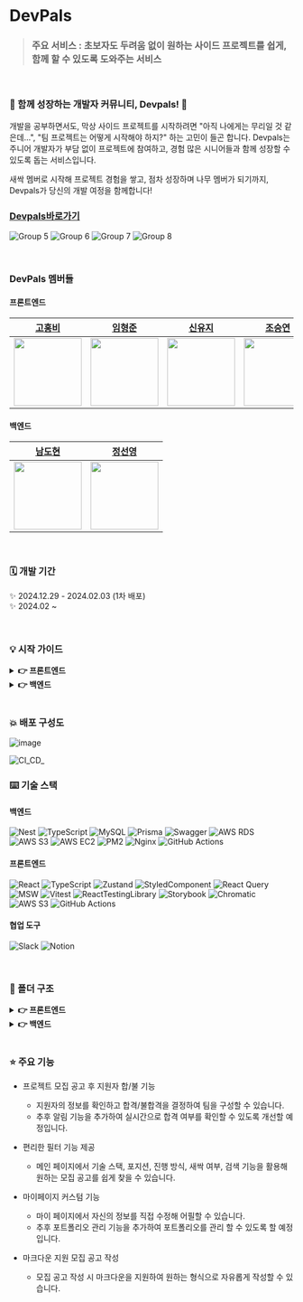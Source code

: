 # **DevPals**

> ### 주요 서비스 : 초보자도 두려움 없이 원하는 사이드 프로젝트를 쉽게, 함께 할 수 있도록 도와주는 서비스<br>
<br>

### 🌱 함께 성장하는 개발자 커뮤니티, Devpals! 🌳

개발을 공부하면서도, 막상 사이드 프로젝트를 시작하려면 "아직 나에게는 무리일 것 같은데...", "팀 프로젝트는 어떻게 시작해야 하지?" 하는 고민이 들곤 합니다.
Devpals는 주니어 개발자가 부담 없이 프로젝트에 참여하고, 경험 많은 시니어들과 함께 성장할 수 있도록 돕는 서비스입니다.

새싹 멤버로 시작해 프로젝트 경험을 쌓고, 점차 성장하며 나무 멤버가 되기까지, Devpals가 당신의 개발 여정을 함께합니다!
<br>

### [Devpals바로가기](https://www.devpals.site)
![Group 5](https://github.com/user-attachments/assets/d66f8f2c-2d40-46c8-8bb3-dbd100ba884b)
![Group 6](https://github.com/user-attachments/assets/0c7db5b9-9ab4-4e52-9b1a-c5df5532dad0)
![Group 7](https://github.com/user-attachments/assets/3a24ee66-7f57-4f86-8234-fd6d4de0f3a8)
![Group 8](https://github.com/user-attachments/assets/2ad9b23b-63dc-4bef-ab24-bf04c0e7a0ff)


<br>

### DevPals 멤버들

#### 프론트엔드

| [고홍비](https://github.com/HongbiKo)                                          | [임형준](https://github.com/hyeongjun6364)                                      | [신유지](https://github.com/YouD0313)                                           | [조승연](https://github.com/layout-SY)                                          |
| ------------------------------------------------------------------------------ | ------------------------------------------------------------------------------- | ------------------------------------------------------------------------------- | ------------------------------------------------------------------------------- |
| <img src="https://avatars.githubusercontent.com/u/83524159?v=4" width="120" /> | <img src="https://avatars.githubusercontent.com/u/100831607?v=4" width="120" /> | <img src="https://avatars.githubusercontent.com/u/102004480?v=4" width="120" /> | <img src="https://avatars.githubusercontent.com/u/111514472?v=4" width="120" /> |


#### 백엔드

| [남도현](https://github.com/NamDoHyeon2)                                       | [정선영](https://github.com/seonyo)                                            |
| ------------------------------------------------------------------------------ | ------------------------------------------------------------------------------- |
| <img src="https://avatars.githubusercontent.com/u/127714717?v=4" width="120" /> | <img src="https://avatars.githubusercontent.com/u/88700744?v=4" width="120" /> |


<br>

### 🗓 개발 기간

✨ 2024.12.29 - 2024.02.03 (1차 배포)
<br>
✨ 2024.02 ~

<br>

### 💡 시작 가이드

<details>
<summary><strong>👉 프론트엔드</strong></summary>
<div markdown="1">

#### 📍 실행 환경

- Node.js 20.18.1
- `.env 파일`에 아래의 항목들이 있어야 합니다.

  - `VITE_APP_API_BASE_URL` : 서버 주소
  - `VITE_APP_IMAGE_CDN_URL` : 이미지 CDN 주소

#### 📍 프로젝트 실행

- 프로젝트 클론

```bash
$ git clone https://github.com/D3vPals/frontend.git
```

- 의존성 설치

```bash
$ npm install
```

- 실행

```bash
$ npm run dev
```

</div>
</details>

<details>
<summary><strong>👉 백엔드</strong></summary>

<div markdown="1">

#### [백엔드 실행 가이드](https://github.com/D3vPals/backend?tab=readme-ov-file#%ED%94%84%EB%A1%9C%EC%A0%9D%ED%8A%B8-%EC%8B%A4%ED%96%89%ED%95%98%EA%B8%B0)

</div>
</details>

<br>

### 💥 배포 구성도
![image](https://github.com/user-attachments/assets/cad34865-1692-498a-a89c-d83456903a8e)

![CI_CD_](https://github.com/user-attachments/assets/5125750b-ea35-47ab-a935-19b061da1ac9)
<br>

### ⌨️ 기술 스택

#### 백엔드

![Nest](https://img.shields.io/badge/nestjs-%23E0234E.svg?style=for-the-badge&logo=nestjs&logoColor=white) ![TypeScript](https://img.shields.io/badge/typescript-%23007ACC.svg?style=for-the-badge&logo=typescript&logoColor=white) ![MySQL](https://img.shields.io/badge/mysql-4479A1.svg?style=for-the-badge&logo=mysql&logoColor=white) ![Prisma](https://img.shields.io/badge/Prisma-3982CE?style=for-the-badge&logo=Prisma&logoColor=white) ![Swagger](https://img.shields.io/badge/-Swagger-85EA2D?style=for-the-badge&logo=swagger&logoColor=white) ![AWS RDS](https://img.shields.io/badge/AWS%20RDS-527FFF.svg?style=for-the-badge&logo=amazonrds&logoColor=white) ![AWS S3](https://img.shields.io/badge/AWS%20S3-569A31.svg?style=for-the-badge&logo=amazons3&logoColor=white) ![AWS EC2](https://img.shields.io/badge/AWS%20EC2-FF9900.svg?style=for-the-badge&logo=amazonec2&logoColor=white) ![PM2](https://img.shields.io/badge/pm2-2B037A.svg?style=for-the-badge&logo=pm2&logoColor=white) ![Nginx](https://img.shields.io/badge/nginx-009639.svg?style=for-the-badge&logo=nginx&logoColor=white)
![GitHub Actions](https://img.shields.io/badge/GitHub%20Actions-2088FF.svg?style=for-the-badge&logo=githubactions&logoColor=white)

#### 프론트엔드

![React](https://img.shields.io/badge/react-%2320232a.svg?style=for-the-badge&logo=react&logoColor=%2361DAFB)
![TypeScript](https://img.shields.io/badge/typescript-%23007ACC.svg?style=for-the-badge&logo=typescript&logoColor=white)
![Zustand](https://img.shields.io/badge/zustand-%23181717.svg?style=for-the-badge&logo=zustand&logoColor=white)
![StyledComponent](https://img.shields.io/badge/Styled_Components-DB7093?style=for-the-badge&logo=styled-components&logoColor=white)
![React Query](https://img.shields.io/badge/-React%20Query-FF4154?style=for-the-badge&logo=react%20query&logoColor=white)
![MSW](https://img.shields.io/badge/MSW-FF6A33?style=for-the-badge&logo=mockserviceworker&logoColor=white)
![Vitest](https://img.shields.io/badge/Vitest-6E9F18?style=for-the-badge&logo=Vitest&logoColor=white)
![ReactTestingLibrary](https://img.shields.io/badge/RTL-E33332?style=for-the-badge&logo=testinglibrary&logoColor=white)
![Storybook](https://img.shields.io/badge/Storybook-FF4785?style=for-the-badge&logo=Storybook&logoColor=white)
![Chromatic](https://img.shields.io/badge/chromatic-FC521F.svg?style=for-the-badge&logo=Chromatic&logoColor=white)
![AWS S3](https://img.shields.io/badge/AWS%20S3-569A31.svg?style=for-the-badge&logo=amazons3&logoColor=white)
![GitHub Actions](https://img.shields.io/badge/GitHub%20Actions-2088FF.svg?style=for-the-badge&logo=githubactions&logoColor=white)

#### 협업 도구

![Slack](https://img.shields.io/badge/Slack-4A154B?style=for-the-badge&logo=slack&logoColor=white)
![Notion](https://img.shields.io/badge/Notion-%23000000.svg?style=for-the-badge&logo=notion&logoColor=white)

<br>

### 📂 폴더 구조

<details>
<summary><strong>👉 프론트엔드</strong></summary>
<div markdown='1'>

```
src/
├── api/                 # API 호출 및 관련 로직
├── assets/              # 이미지 및 정적 파일
├── constants/           # 상수 관련 파일
├── hooks/               # 커스텀 훅
├── context/             # 콘텍스트 관련 파일
├── models/              # 페이지별 타입 파일
├── mocks/               # Mock 데이터
├── pages/               # 페이지 컴포넌트
├── routes/              # 라우트 설정
├── store/               # 전역상태 관련 파일
├── styles/              # 전역스타일 관련 파일
├── components/          # UI 컴포넌트 (컴포넌트별 스타일 파일과 함께 정리)
└── utils/               # 유틸리티 함수 및 모듈
```

</div>
</details>

<details>
<summary><strong>👉 백엔드</strong></summary>
<div markdown='1'>

#### [백엔드 폴더구조](https://github.com/D3vPals/backend?tab=readme-ov-file#%ED%8F%B4%EB%8D%94-%EA%B5%AC%EC%A1%B0)

</div>
</details>

<br>

### ⭐️ 주요 기능

- 프로젝트 모집 공고 후 지원자 합/불 기능

  - 지원자의 정보를 확인하고 합격/불합격을 결정하여 팀을 구성할 수 있습니다.
  - 추후 알림 기능을 추가하여 실시간으로 합격 여부를 확인할 수 있도록 개선할 예정입니다.

- 편리한 필터 기능 제공

  - 메인 페이지에서 기술 스택, 포지션, 진행 방식, 새싹 여부, 검색 기능을 활용해 원하는 모집 공고를 쉽게 찾을 수 있습니다.

- 마이페이지 커스텀 기능

  - 마이 페이지에서 자신의 정보를 직접 수정해 어필할 수 있습니다.
  - 추후 포트폴리오 관리 기능을 추가하여 포트폴리오를 관리 할 수 있도록 할 예정입니다.

- 마크다운 지원 모집 공고 작성
  - 모집 공고 작성 시 마크다운을 지원하여 원하는 형식으로 자유롭게 작성할 수 있습니다.

<br>

<br>
